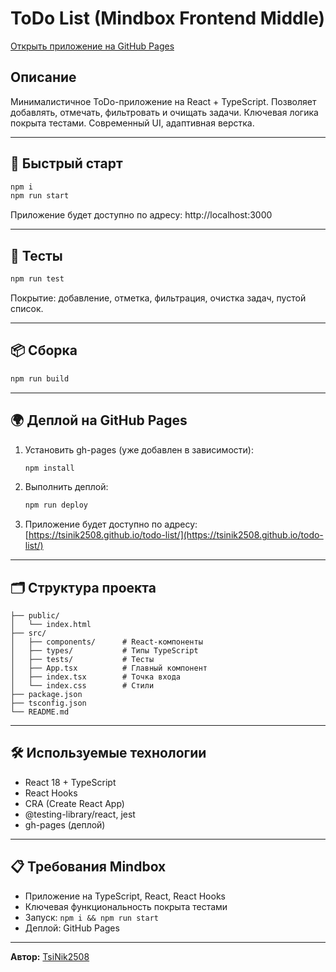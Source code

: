 # ToDo List (Mindbox Frontend Middle)

[Открыть приложение на GitHub Pages](https://tsinik2508.github.io/todo-list/)

## Описание

Минималистичное ToDo-приложение на React + TypeScript. Позволяет добавлять, отмечать, фильтровать и очищать задачи. Ключевая логика покрыта тестами. Современный UI, адаптивная верстка.

---

## 🚀 Быстрый старт

```bash
npm i
npm run start
```

Приложение будет доступно по адресу: http://localhost:3000

---

## 🧪 Тесты

```bash
npm run test
```

Покрытие: добавление, отметка, фильтрация, очистка задач, пустой список.

---

## 📦 Сборка

```bash
npm run build
```

---

## 🌍 Деплой на GitHub Pages

1. Установить gh-pages (уже добавлен в зависимости):
   ```bash
   npm install
   ```
2. Выполнить деплой:
   ```bash
   npm run deploy
   ```
3. Приложение будет доступно по адресу:
   [https://tsinik2508.github.io/todo-list/](https://tsinik2508.github.io/todo-list/)

---

## 🗂️ Структура проекта

```
├── public/
│   └── index.html
├── src/
│   ├── components/      # React-компоненты
│   ├── types/           # Типы TypeScript
│   ├── tests/           # Тесты
│   ├── App.tsx          # Главный компонент
│   ├── index.tsx        # Точка входа
│   └── index.css        # Стили
├── package.json
├── tsconfig.json
└── README.md
```

---

## 🛠️ Используемые технологии
- React 18 + TypeScript
- React Hooks
- CRA (Create React App)
- @testing-library/react, jest
- gh-pages (деплой)

---

## 📋 Требования Mindbox
- Приложение на TypeScript, React, React Hooks
- Ключевая функциональность покрыта тестами
- Запуск: `npm i && npm run start`
- Деплой: GitHub Pages

---

**Автор:** [TsiNik2508](https://github.com/TsiNik2508)
